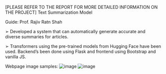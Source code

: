 [PLEASE REFER TO THE REPORT FOR MORE DETAILED INFORMATION ON THE PROJECT]
Text Summarization Model

Guide: Prof. Rajiv Ratn Shah

➢ Developed a system that can automatically generate accurate and diverse summaries for articles.

➢ Transformers using the pre-trained models from Hugging Face have been used. Backend’s been done using Flask and frontend using Bootstrap and vanilla JS.

Webpage image samples:
![image](https://github.com/rohit19474/CSE508_Winter_IR_Project/assets/88649199/476a91e4-bdaa-4ea0-afba-fe4c108334b9)
![image](https://github.com/rohit19474/CSE508_Winter_IR_Project/assets/88649199/ef3db941-bb30-4330-ad5e-ec5fb4dff8d3)
